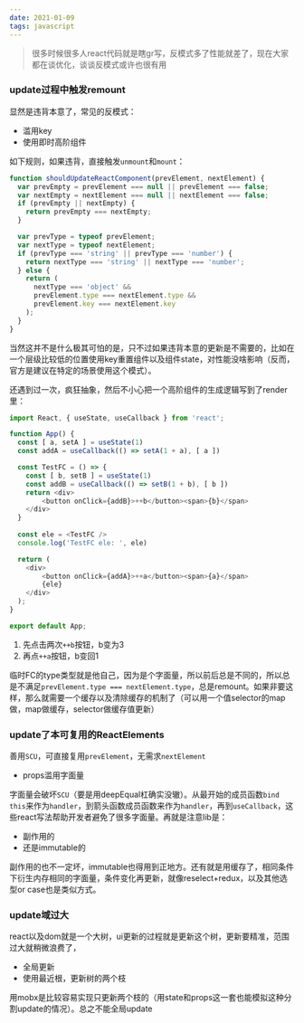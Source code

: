 ```yaml
---
date: 2021-01-09
tags: javascript
---
```


> 很多时候很多人react代码就是瞎gr写，反模式多了性能就差了，现在大家都在谈优化，谈谈反模式或许也很有用

### update过程中触发remount

显然是违背本意了，常见的反模式：

- 滥用key
- 使用即时高阶组件

如下规则，如果违背，直接触发`unmount`和`mount`：

```js
function shouldUpdateReactComponent(prevElement, nextElement) {
  var prevEmpty = prevElement === null || prevElement === false;
  var nextEmpty = nextElement === null || nextElement === false;
  if (prevEmpty || nextEmpty) {
    return prevEmpty === nextEmpty;
  }

  var prevType = typeof prevElement;
  var nextType = typeof nextElement;
  if (prevType === 'string' || prevType === 'number') {
    return nextType === 'string' || nextType === 'number';
  } else {
    return (
      nextType === 'object' &&
      prevElement.type === nextElement.type &&
      prevElement.key === nextElement.key
    );
  }
}
```

当然这并不是什么极其可怕的是，只不过如果违背本意的更新是不需要的，比如在一个层级比较低的位置使用key重置组件以及组件state，对性能没啥影响（反而，官方是建议在特定的场景使用这个模式）。

还遇到过一次，疯狂抽象，然后不小心把一个高阶组件的生成逻辑写到了render里：

```js
import React, { useState, useCallback } from 'react';

function App() {
  const [ a, setA ] = useState(1)
  const addA = useCallback(() => setA(1 + a), [ a ])

  const TestFC = () => {
    const [ b, setB ] = useState(1)
    const addB = useCallback(() => setB(1 + b), [ b ])
    return <div>
        <button onClick={addB}>++b</button><span>{b}</span>
    </div>
  }
  
  const ele = <TestFC />
  console.log('TestFC ele: ', ele)

  return (
    <div>
        <button onClick={addA}>++a</button><span>{a}</span>
        {ele}
    </div>
  );
}

export default App;
```

1. 先点击两次`++b`按钮，b变为3
2. 再点`++a`按钮，b变回1

临时FC的type类型就是他自己，因为是个字面量，所以前后总是不同的，所以总是不满足`prevElement.type === nextElement.type`，总是remount。如果非要这样，那么就需要一个缓存以及清除缓存的机制了（可以用一个值selector的map做，map做缓存，selector做缓存值更新）

### update了本可复用的ReactElements

善用`SCU`，可直接复用`prevElement`，无需求`nextElement`

- props滥用字面量

字面量会破坏`SCU`（要是用deepEqual杠确实没辙）。从最开始的成员函数`bind this`来作为`handler`，到箭头函数成员函数来作为`handler`，再到`useCallback`，这些react写法帮助开发者避免了很多字面量。再就是注意lib是：

- 副作用的
- 还是immutable的

副作用的也不一定坏，immutable也得用到正地方。还有就是用缓存了，相同条件下衍生内存相同的字面量，条件变化再更新，就像reselect+redux，以及其他选型or case也是类似方式。

### update域过大

react以及dom就是一个大树，ui更新的过程就是更新这个树，更新要精准，范围过大就稍微浪费了，

- 全局更新
- 使用最近根，更新树的两个枝

用mobx是比较容易实现只更新两个枝的（用state和props这一套也能模拟这种分割update的情况）。总之不能全局update